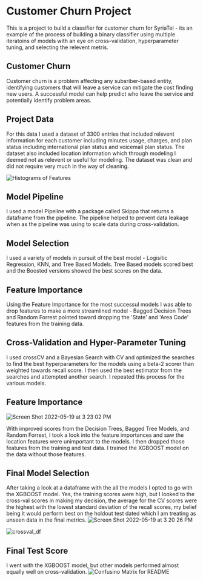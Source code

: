 # Customer Churn Project

This is a project to build a classifier for customer churn for SyriaTel - its an example of the process of building a binary classifier using multiple iteratoins of models with an eye on cross-validation, hyperparameter tuning, and selecting the relevent metris. 

## Customer Churn

Customer churn is a problem affecting any subsriber-based entity, identifying customers that will leave a service can mitigate the cost finding new users. A successful model can help predict who leave the service and potentially identify problem areas. 

## Project Data

For this data I used a dataset of 3300 entries that included relevent information for each customer including minutes usage, charges, and plan status including international plan status and voicemail plan status. The dataset also included location information which through modeling I deemed not as relevent or useful for modeling. The dataset was clean and did not require very much in the way of cleaning.

![Histograms of Features
](https://github.com/seanisthegood/Customer_Churn_Project/blob/main/Images/HISTOGRAMS.png)
## Model Pipeline

I used a model Pipeline with a package called Skippa that returns a dataframe from the pipeline. The pipeline helped to prevent data leakage when as the pipeline was using to scale data during cross-validation. 

## Model Selection

I used a variety of models in pursuit of the best model - Logisitic Regression, KNN, and Tree Based Models. Tree Based models scored best and the Boosted versions showed the best scores on the data. 

## Feature Importance

Using the Feature Importance for the most successul models I was able to drop features to make a more streamlined model - Bagged Decision Trees and Random Forrest pointed toward dropping the 'State' and 'Area Code' features from the training data.

## Cross-Validation and Hyper-Parameter Tuning

I used crossCV and a Bayesian Search with CV and optimized the searches to find the best hyperparameters for the models using a beta-2 scorer than weighted towards recall score. I then used the best estimator from the searches and attempted another search. I repeated this process for the various models.

## Feature Importance
![Screen Shot 2022-05-19 at 3 23 02 PM](https://user-images.githubusercontent.com/80093912/169386296-714c209f-01e8-4584-b3f3-b4c840c9f72b.png)

With improved scores from the Decision Trees, Bagged Tree Models, and Random Forrest, I took a look into the feature importances and saw the location features were unimportant to the models. I then dropped those features from the training and test data. I trained the XGBOOST model on the data without those features.

## Final Model Selection

After taking a look at a dataframe with the all the models I opted to go with the XGBOOST model. Yes, the training scores were high, but I looked to the cross-val scores in making my decision, the average for the CV scores were the highest with the lowest standard deviation of the recall scores, my belief being it would perform best on the holdout test dated which I am treating as unseen data in the final metrics.
![Screen Shot 2022-05-19 at 3 20 26 PM](https://user-images.githubusercontent.com/80093912/169385957-b236b477-dfec-4d66-aa8c-254a12623756.png)

![crossval_df](https://user-images.githubusercontent.com/80093912/169385055-ed6c0243-0ad8-4220-8afc-57cc67d264f3.png)

## Final Test Score

I went with the XGBOOST model, but other models performed almost equally well on cross-validation. 
![Confusino Matrix for README](https://user-images.githubusercontent.com/80093912/169385336-44bb2be8-413a-4e84-a7f1-449b0522e14f.png)
